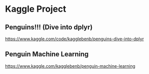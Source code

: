 # Kaggle Project

## Penguins!!! (Dive into dplyr)
https://www.kaggle.com/code/kagglebenb/penguins-dive-into-dplyr

## Penguin Machine Learning
https://www.kaggle.com/kagglebenb/penguin-machine-learning
